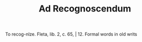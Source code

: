 ---
title: Ad Recognoscendum
permalink: "/definitions/ad-recognoscendum.html"
body: To recog-nlze. Fleta, lib. 2, c. 65, | 12. Formal words in old writs
published_at: '2018-07-07'
layout: post
---